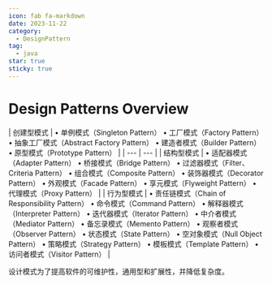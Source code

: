 ```yaml
---
icon: fab fa-markdown
date: 2023-11-22
category:
  - DesignPattern
tag:
  - java
star: true
sticky: true
---
```


# Design Patterns Overview


| 创建型模式 | • 单例模式（Singleton Pattern）
• 工厂模式（Factory Pattern）
• 抽象工厂模式（Abstract Factory Pattern）
• 建造者模式（Builder Pattern）
• 原型模式（Prototype Pattern） |
| --- | --- |
| 结构型模式 | • 适配器模式（Adapter Pattern）
• 桥接模式（Bridge Pattern）
• 过滤器模式（Filter、Criteria Pattern）
• 组合模式（Composite Pattern）
• 装饰器模式（Decorator Pattern）
• 外观模式（Facade Pattern）
• 享元模式（Flyweight Pattern）
• 代理模式（Proxy Pattern） |
| 行为型模式 | • 责任链模式（Chain of Responsibility Pattern）
• 命令模式（Command Pattern）
• 解释器模式（Interpreter Pattern）
• 迭代器模式（Iterator Pattern）
• 中介者模式（Mediator Pattern）
• 备忘录模式（Memento Pattern）
• 观察者模式（Observer Pattern）
• 状态模式（State Pattern）
• 空对象模式（Null Object Pattern）
• 策略模式（Strategy Pattern）
• 模板模式（Template Pattern）
• 访问者模式（Visitor Pattern） |

设计模式为了提高软件的可维护性，通用型和扩展性，并降低复杂度。